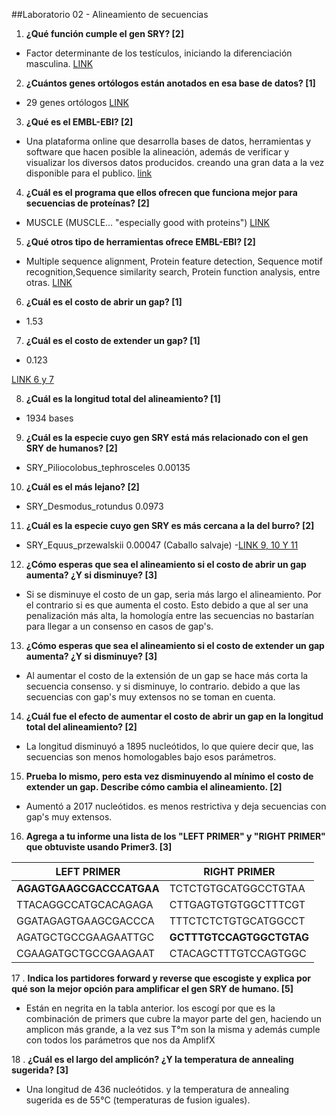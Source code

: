 ##Laboratorio 02 - Alineamiento de secuencias
1. **¿Qué función cumple el gen SRY? [2]**
  - Factor determinante de los testículos, iniciando la diferenciación masculina. [LINK](https://www.ncbi.nlm.nih.gov/gene/6736)

2. **¿Cuántos genes ortólogos están anotados en esa base de datos? [1]**
  - 29 genes ortólogos [LINK](https://www.ncbi.nlm.nih.gov/gene/?Term=ortholog_gene_6736[group])
3. **¿Qué es el EMBL-EBI? [2]**
  - Una plataforma online que desarrolla bases de datos, herramientas y software que hacen posible la alineación, además de verificar y visualizar los diversos datos producidos. creando una gran data a la vez disponible para el publico. 
 [link](https://www.ebi.ac.uk/about/our-impact)
4. **¿Cuál es el programa que ellos ofrecen que funciona mejor para secuencias de proteínas? [2]**
  - MUSCLE (MUSCLE... "especially good with proteins")
  [LINK](https://www.ebi.ac.uk/Tools/msa/)

5. **¿Qué otros tipo de herramientas ofrece EMBL-EBI? [2]**
  - Multiple sequence alignment, Protein feature detection, Sequence motif recognition,Sequence similarity search, Protein function analysis, entre otras.
  [LINK](https://www.ebi.ac.uk/services)
6. **¿Cuál es el costo de abrir un gap? [1]**
  - 1.53
7. **¿Cuál es el costo de extender un gap? [1]**
  - 0.123

   [LINK 6 y 7](https://www.ebi.ac.uk/Tools/msa/mafft/)

8. **¿Cuál es la longitud total del alineamiento? [1]**
  - 1934 bases
9. **¿Cuál es la especie cuyo gen SRY está más relacionado con el gen SRY de humanos? [2]**
  - SRY_Piliocolobus_tephrosceles 0.00135
10. **¿Cuál es el más lejano? [2]**
  - SRY_Desmodus_rotundus 0.0973

11. **¿Cuál es la especie cuyo gen SRY es más cercana a la del burro? [2]**
  - SRY_Equus_przewalskii 0.00047 (Caballo salvaje)
  -[LINK 9, 10 Y 11](https://www.ebi.ac.uk/Tools/services/web/toolresult.ebi?jobId=mafft-I20180810-171043-0177-8926314-p2m&analysis=phylotree)

12. **¿Cómo esperas que sea el alineamiento si el costo de abrir un gap aumenta? ¿Y si disminuye? [3]**

  - Si se disminuye el costo de un gap, seria más largo el alineamiento. Por el contrario si es que aumenta el costo. Esto debido a que al ser una penalización más alta, la homología entre las secuencias no bastarían para llegar a un consenso en casos de gap's.

13. **¿Cómo esperas que sea el alineamiento si el costo de extender un gap aumenta? ¿Y si disminuye? [3]**

  - Al aumentar el costo de la extensión de un gap se hace más corta la secuencia consenso. y si disminuye, lo contrario. debido a que las secuencias con gap's muy extensos no se toman en cuenta.

14. **¿Cuál fue el efecto de aumentar el costo de abrir un gap en la longitud total del alineamiento? [2]**

  -  La longitud disminuyó a 1895 nucleótidos, lo que quiere decir que, las secuencias son menos homologables bajo esos parámetros.

15. **Prueba lo mismo, pero esta vez disminuyendo al mínimo el costo de extender un gap. Describe cómo cambia el alineamiento. [2]**

  - Aumentó a 2017 nucleótidos. es menos restrictiva y deja secuencias con gap's muy extensos. 

16. **Agrega a tu informe una lista de los "LEFT PRIMER" y "RIGHT PRIMER" que obtuviste usando Primer3. [3]**

| LEFT PRIMER   | RIGHT PRIMER    |
| ------------- | ------------- |
| __AGAGTGAAGCGACCCATGAA__ | TCTCTGTGCATGGCCTGTAA|
| TTACAGGCCATGCACAGAGA  | CTTGAGTGTGTGGCTTTCGT |
| GGATAGAGTGAAGCGACCCA | TTTCTCTCTGTGCATGGCCT |
| AGATGCTGCCGAAGAATTGC| **GCTTTGTCCAGTGGCTGTAG** |
| CGAAGATGCTGCCGAAGAAT | CTACAGCTTTGTCCAGTGGC |.

17 . **Indica los partidores forward y reverse que escogiste y explica por qué son la mejor opción para amplificar el gen SRY de humano. [5]**

  - Están en negrita en la tabla anterior. los escogí por que es la combinación de primers que cubre la mayor parte del gen, haciendo un amplicon más grande, a la vez sus T°m son la misma y además cumple con todos los parámetros que nos da AmplifX

18 . **¿Cuál es el largo del amplicón? ¿Y la temperatura de annealing sugerida? [3]**

- Una longitud de 436 nucleótidos.   y la temperatura de annealing sugerida es de 55°C (temperaturas de fusion iguales).




